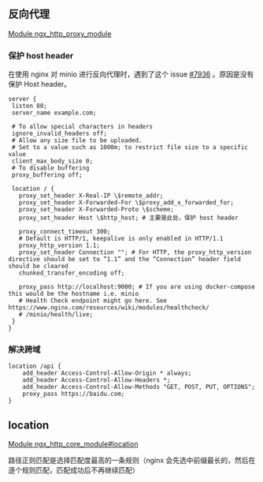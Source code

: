 ## 反向代理

[Module ngx_http_proxy_module](https://nginx.org/en/docs/http/ngx_http_proxy_module.html)

### 保护 host header

在使用 nginx 对 minio 进行反向代理时，遇到了这个 issue [#7936](https://github.com/minio/minio/issues/7936) 。原因是没有保护 Host header。

```nginx
server {
 listen 80;
 server_name example.com;

 # To allow special characters in headers
 ignore_invalid_headers off;
 # Allow any size file to be uploaded.
 # Set to a value such as 1000m; to restrict file size to a specific value
 client_max_body_size 0;
 # To disable buffering
 proxy_buffering off;

 location / {
   proxy_set_header X-Real-IP \$remote_addr;
   proxy_set_header X-Forwarded-For \$proxy_add_x_forwarded_for;
   proxy_set_header X-Forwarded-Proto \$scheme;
   proxy_set_header Host \$http_host; # 主要是此处，保护 host header

   proxy_connect_timeout 300;
   # Default is HTTP/1, keepalive is only enabled in HTTP/1.1
   proxy_http_version 1.1;
   proxy_set_header Connection ""; # For HTTP, the proxy_http_version directive should be set to “1.1” and the “Connection” header field should be cleared
   chunked_transfer_encoding off;

   proxy_pass http://localhost:9000; # If you are using docker-compose this would be the hostname i.e. minio
   # Health Check endpoint might go here. See https://www.nginx.com/resources/wiki/modules/healthcheck/
   # /minio/health/live;
 }
}
```

### 解决跨域

```nginx
location /api {
    add_header Access-Control-Allow-Origin * always;
    add_header Access-Control-Allow-Headers *;
    add_header Access-Control-Allow-Methods "GET, POST, PUT, OPTIONS";
    proxy_pass https://baidu.com;
}
```



## location

[Module ngx_http_core_module#location](https://nginx.org/en/docs/http/ngx_http_core_module.html#location)

路径正则匹配是选择匹配度最高的一条规则（nginx 会先选中前缀最长的，然后在逐个规则匹配，匹配成功后不再继续匹配）
